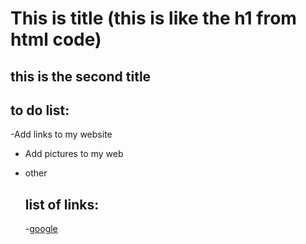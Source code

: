 # This is title (this is like the h1 from html code)

## this is the second title

## to do list:

-Add links to my website
- Add pictures to my web
- other

  ## list of links:

  -[google](https://www.google.com)
